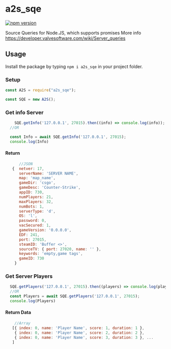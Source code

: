 # a2s_sqe

[![npm version](https://badge.fury.io/js/a2s_sqe.svg)](https://badge.fury.io/js/na2s_sqe)

Source Queries for Node.JS, which supports promises
More info https://developer.valvesoftware.com/wiki/Server_queries

## Usage

Install the package by typing `npm i a2s_sqe` in your project folder.

### Setup

```javascript
const A2S = require("a2s_sqe");

const SQE = new A2S();
```

### Get info Server

```javascript
    SQE.getInfo('127.0.0.1', 27015).then((info) => console.log(info));
  //OR

  const Info = await SQE.getInfo('127.0.0.1', 27015);
  console.log(Info)
```

#### Return

```javascript
      //JSON
   {  netver: 17,
      serverName: 'SERVER NAME',
      map: 'map_name',
      gameDir: 'csgo',
      gameDesc: 'Counter-Strike',
      appID: 730,
      numPlayers: 21,
      maxPlayers: 32,
      numBots: 1,
      serverType: 'd',
      OS: 'l',
      password: 0,
      vacSecured: 1,
      gameVersion: '0.0.0.0',
      EDF: 241,
      port: 27015,
      steamID: 'Buffer <>',
      sourceTV: { port: 27020, name: '' },
      keywords: 'empty,game tags',
      gameID: 730
    }
```


### Get Server Players

```javascript
  SQE.getPlayers('127.0.0.1', 27015).then((players) => console.log(players));
  //OR
  const Players = await SQE.getPlayers('127.0.0.1', 27015);
  console.log(Players)
```

#### Return Data

```javascript
    //Array
   [{ index: 0, name: 'Player Name', score: 1, duration: 1 },
    { index: 0, name: 'Player Name', score: 2, duration: 2 },
    { index: 0, name: 'Player Name', score: 3, duration: 3 }, ...
   ]
```
